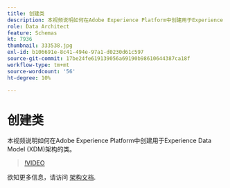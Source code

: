 ```yaml
---
title: 创建类
description: 本视频说明如何在Adobe Experience Platform中创建用于Experience Data Model (XDM)架构的类。
role: Data Architect
feature: Schemas
kt: 7936
thumbnail: 333538.jpg
exl-id: b106691e-8c41-494e-97a1-d0230d61c597
source-git-commit: 17be24fe619139056a69190b98610644387ca18f
workflow-type: tm+mt
source-wordcount: '56'
ht-degree: 10%

---
```


# 创建类

本视频说明如何在Adobe Experience Platform中创建用于Experience Data Model (XDM)架构的类。

>[!VIDEO](https://video.tv.adobe.com/v/333538?quality=12&learn=on)

欲知更多信息，请访问 [架构文档](https://experienceleague.adobe.com/docs/experience-platform/xdm/home.html?lang=zh-Hans).

